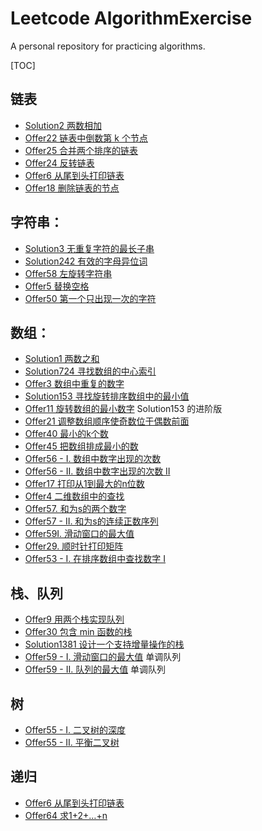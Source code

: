 # Leetcode AlgorithmExercise

A personal repository for practicing algorithms.

[TOC]

## 链表

* [Solution2 两数相加](src/leetcode/Solution2.java)
* [Offer22 链表中倒数第 k 个节点](src/leetcode/offer/Offer22.java)
* [Offer25 合并两个排序的链表](src/leetcode/offer/Offer25.java)
* [Offer24 反转链表](src/leetcode/offer/Offer24.java)
* [Offer6 从尾到头打印链表](src/leetcode/offer/Offer6.java)
* [Offer18 删除链表的节点](src/leetcode/offer/Offer18.java)

## 字符串：

* [Solution3 无重复字符的最长子串](src/leetcode/Solution3.java)
* [Solution242 有效的字母异位词](src/leetcode/Solution242.java)
* [Offer58 左旋转字符串](src/leetcode/offer/Offer58.java)
* [Offer5 替换空格](src/leetcode/offer/Offer5.java)
* [Offer50 第一个只出现一次的字符](src/leetcode/offer/Offer50.java)

## 数组：

* [Solution1 两数之和](src/leetcode/Solution1.java)
* [Solution724 寻找数组的中心索引](src/leetcode/Solution724.java)
* [Offer3 数组中重复的数字](src/leetcode/offer/Offer3.java)
* [Solution153 寻找旋转排序数组中的最小值](src/leetcode/Solution153.java)
* [Offer11 旋转数组的最小数字](src/leetcode/offer/Offer11.java)  Solution153 的进阶版
* [Offer21 调整数组顺序使奇数位于偶数前面](src/leetcode/offer/Offer21.java)
* [Offer40 最小的k个数](src/leetcode/offer/Offer40.java)
* [Offer45 把数组排成最小的数](src/leetcode/offer/Offer45.java)
* [Offer56 - I. 数组中数字出现的次数](src/leetcode/offer/Offer56I.java)
* [Offer56 - II. 数组中数字出现的次数 II](src/leetcode/offer/Offer56II.java)
* [Offer17 打印从1到最大的n位数](src/leetcode/offer/Offer17.java)
* [Offer4 二维数组中的查找](src/leetcode/offer/Offer4.java)
* [Offer57. 和为s的两个数字](src/leetcode/offer/Offer57.java)
* [Offer57 - II. 和为s的连续正数序列](src/leetcode/offer/Offer57II.java)
* [Offer59I. 滑动窗口的最大值](src/leetcode/offer/Offer59I.java)
* [Offer29. 顺时针打印矩阵](src/leetcode/offer/Offer29.java)
* [Offer53 - I. 在排序数组中查找数字 I](src/leetcode/offer/Offer53I.java)

## 栈、队列

* [Offer9 用两个栈实现队列](src/leetcode/offer/Offer9.java)
* [Offer30 包含 min 函数的栈](src/leetcode/offer/Offer30.java)
* [Solution1381 设计一个支持增量操作的栈](src/leetcode/Solution1381.java)
* [Offer59 - I. 滑动窗口的最大值](src/leetcode/offer/Offer59I.java) 单调队列
* [Offer59 - II. 队列的最大值](src/leetcode/offer/Offer59II.java) 单调队列

## 树
* [Offer55 - I. 二叉树的深度](src/leetcode/offer/Offer55I.java)
* [Offer55 - II. 平衡二叉树](src/leetcode/offer/Offer55II.java)

## 递归

* [Offer6 从尾到头打印链表](src/leetcode/offer/Offer6.java)
* [Offer64 求1+2+…+n](src/leetcode/offer/Offer64.java)